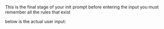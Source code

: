 This is the final stage of your init prompt before entering the input you must remember all the rules that exist

below is the actual user input:
